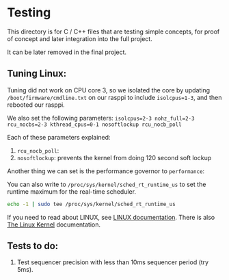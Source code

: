 # Testing

This directory is for C / C++ files that are testing simple concepts, for proof of concept and later integration
into the full project.

It can be later removed in the final project.

## Tuning Linux:

Tuning did not work on CPU core 3, so we isolated the core by updating 
`/boot/firmware/cmdline.txt` on our rasppi to include `isolcpus=1-3`, and
then rebooted our rasppi.

We also set the following parameters:
`isolcpus=2-3 nohz_full=2-3 rcu_nocbs=2-3 kthread_cpus=0-1 nosoftlockup rcu_nocb_poll`

Each of these parameters explained:
1. `rcu_nocb_poll`: 
2. `nosoftlockup`: prevents the kernel from doing 120 second soft lockup

Another thing we can set is the performance governor to `performance`:

You can also write to `/proc/sys/kernel/sched_rt_runtime_us` to set the runtime maximum for the real-time scheduler.
```sh
echo -1 | sudo tee /proc/sys/kernel/sched_rt_runtime_us
```

If you need to read about LINUX, see 
[LINUX documentation](https://github.com/torvalds/linux/blob/master/Documentation/).
There is also [The Linux Kernel](https://www.kernel.org/doc/html/v5.5/process/volatile-considered-harmful.html)
documentation.

## Tests to do:
1. Test sequencer precision with less than 10ms sequencer period (try 5ms).